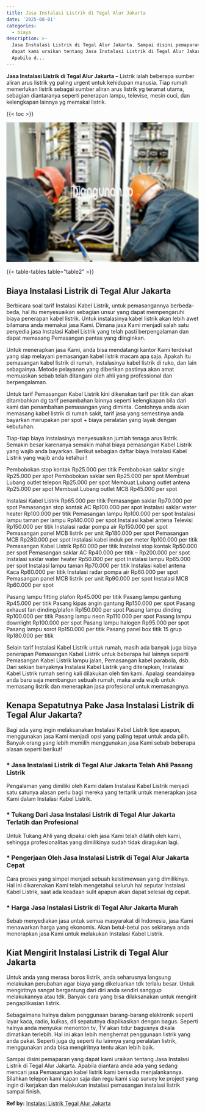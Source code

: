 ```yaml
---
title: Jasa Instalasi Listrik di Tegal Alur Jakarta
date: '2025-08-01'
categories:
  - biaya
description: >-
  Jasa Instalasi Listrik di Tegal Alur Jakarta. Sampai disini pemaparan yang
  dapat kami uraikan tentang Jasa Instalasi Listrik di Tegal Alur Jakarta.
  Apabila d...
---
```


**Jasa Instalasi Listrik di Tegal Alur Jakarta** – Listrik ialah beberapa sumber aliran arus listrik yg paling urgent untuk kehidupan manusia. Tiap rumah memerlukan listrik sebagai sumber aliran arus listrik yg teramat utama, sebagian diantaranya seperti penerapan lampu, televise, mesin cuci, dan kelengkapan lainnya yg memakai listrik.

{{< toc >}}

![Jasa Instalasi Listrik di Tegal Alur Jakarta](/images/instalasi-listrik-murah09.png)

{{< table-tables table="table2" >}}

## Biaya Instalasi Listrik di Tegal Alur Jakarta

Berbicara soal tarif Instalasi Kabel Listrik, untuk pemasangannya berbeda-beda, hal itu menyesuaikan sebagian unsur yang dapat mempengaruhi biaya penerapan kabel listrik. Untuk instalasinya kabel listrik akan lebih awet bilamana anda memakai jasa Kami. Dimana jasa Kami menjadi salah satu penyedia jasa Instalasi Kabel Listrik yang telah pasti berpengalaman dan dapat memasang Pemasangan pantas yang diinginkan.

Untuk menerapkan jasa Kami, anda bisa mendatangi kantor Kami terdekat yang siap melayani pemasangan kabel listrik macam apa saja. Apakah itu pemasangan kabel listrik di rumah, instalasinya kabel listrik di ruko, dan lain sebagainya. Metode pelayanan yang diberikan pastinya akan amat memuaskan sebab telah ditangani oleh ahli yang professional dan berpengalaman.

Untuk tarif Pemasangan Kabel Listrik kini dikenakan tarif per titik dan akan ditambahkan dg tarif penambahan lainnya seperti kelengkapan bila dari kami dan penambahan pemasangan yang diminta. Contohnya anda akan memasang kabel listrik di rumah sakit, tarif jasa yang semestinya anda bayarkan merupakan per spot + biaya peralatan yang layak dengan kebutuhan.

Tiap-tiap biaya instalasinya menyesuaikan jumlah tenaga arus listrik. Semakin besar karenanya semakin mahal biaya pemasangan Kabel Listrik yang wajib anda bayarkan. Berikut sebagian daftar biaya Instalasi Kabel Listrik yang wajib anda ketahui !

Pembobokan stop kontak Rp25.000 per titik Pembobokan saklar single Rp25.000 per spot Pembobokan saklar seri Rp25.000 per spot Membuat Lubang outlet telepon Rp25.000 per spot Membuat Lubang outlet antena Rp25.000 per spot Membuat Lubang outlet MCB Rp45.000 per spot

Instalasi Kabel Listrik Rp65.000 per titik Pemasangan saklar Rp70.000 per spot Pemasangan stop kontak AC Rp100.000 per spot Instalasi saklar water heater Rp100.000 per titik Pemasangan lampu Rp100.000 per spot Instalasi lampu taman per lampu Rp140.000 per spot Instalasi kabel antena Televisi Rp150.000 per titik Instalasi radar pompa air Rp150.000 per spot Pemasangan panel MCB listrik per unit Rp180.000 per spot Pemasangan MCB Rp280.000 per spot Instalasi kabel induk per meter Rp100.000 per titik Pemasangan Kabel Listrik Rp60.000 per titik Instalasi stop kontak Rp50.000 per spot Pemasangan saklar AC Rp40.000 per titik – Rp200.000 per spot Instalasi saklar water heater Rp50.000 per spot Instalasi lampu Rp65.000 per spot Instalasi lampu taman Rp70.000 per titik Instalasi kabel antena Kaca Rp60.000 per titik Instalasi radar pompa air Rp60.000 per spot Pemasangan panel MCB listrik per unit Rp90.000 per spot Instalasi MCB Rp60.000 per spot

Pasang lampu fitting plafon Rp45.000 per titik Pasang lampu gantung Rp45.000 per titik Pasang kipas angin gantung Rp150.000 per spot Pasang exhaust fan dinding/plafon Rp150.000 per spot Pasang lampu dinding Rp100.000 per titik Pasang lampu neon Rp110.000 per spot Pasang lampu downlight Rp100.000 per spot Pasang lampu halogen Rp95.000 per spot Pasang lampu sorot Rp150.000 per titik Pasang panel box titik 15 grup Rp180.000 per titik

Selain tarif Instalasi Kabel Listrik untuk rumah, masih ada banyak juga biaya penerapan Pemasangan Kabel Listrik untuk beberapa hal lainnya seperti Pemasangan Kabel Listrik lampu jalan, Pemasangan kabel parabola, dsb. Dari sekian banyaknya Instalasi Kabel Listrik yang diterapkan, Instalasi Kabel Listrik rumah sering kali dilakukan oleh tim kami. Apalagi seandainya anda baru saja membangun sebuah rumah, maka anda wajib untuk memasang listrik dan menerapkan jasa profesional untuk memasangnya.

## Kenapa Sepatutnya Pake Jasa Instalasi Listrik di Tegal Alur Jakarta?

Bagi ada yang ingin melaksanakan Instalasi Kabel Listrik tipe apapun, menggunakan jasa Kami menjadi opsi yang paling tepat untuk anda pilih. Banyak orang yang lebih memilih menggunakan jasa Kami sebab beberapa alasan seperti berikut!

### \* Jasa Instalasi Listrik di Tegal Alur Jakarta Telah Ahli Pasang Listrik

Pengalaman yang dimiliki oleh Kami dalam Instalasi Kabel Listrik menjadi satu satunya alasan perlu bagi mereka yang tertarik untuk menerapkan jasa Kami dalam Instalasi Kabel Listrik.

### \* Tukang Dari Jasa Instalasi Listrik di Tegal Alur Jakarta Terlatih dan Profesional

Untuk Tukang Ahli yang dipakai oleh jasa Kami telah dilatih oleh kami, sehingga profesionalitas yang dimilikinya sudah tidak diragukan lagi.

### \* Pengerjaan Oleh Jasa Instalasi Listrik di Tegal Alur Jakarta Cepat

Cara proses yang simpel menjadi sebuah keistimewaan yang dimilikinya. Hal ini dikarenakan Kami telah mengetahui seluruh hal seputar Instalasi Kabel Listrik, saat ada keadaan sulit apapun akan dapat selesai dg cepat.

### \* Harga Jasa Instalasi Listrik di Tegal Alur Jakarta Murah

Sebab menyediakan jasa untuk semua masyarakat di Indonesia, jasa Kami menawarkan harga yang ekonomis. Akan betul-betul pas sekiranya anda menerapkan jasa Kami untuk melakukan Instalasi Kabel Listrik.

## Kiat Mengirit Instalasi Listrik di Tegal Alur Jakarta


Untuk anda yang merasa boros listrik, anda seharusnya langsung melakukan perubahan agar biaya yang dikeluarkan tdk terlalu besar. Untuk mengiritnya sangat bergantung dari diri anda sendiri sanggup melakukannya atau tdk. Banyak cara yang bisa dilaksanakan untuk mengirit pengaplikasian listrik.

Sebagaimana halnya dalam penggunaan barang-barang elektronik seperti layar kaca, radio, kulkas, dll sepatutnya diaplikasikan dengan bagus. Seperti halnya anda menyukai menonton tv, TV akan tidur bagusnya dikala dimatikan terlebih. Hal ini akan lebih menghemat penggunaan listrik yang anda pakai. Seperti juga dg seperti itu lainnya yang peralatan listrik, menggunakan anda bisa mengiritnya tentu akan lebih baik.

Sampai disini pemaparan yang dapat kami uraikan tentang Jasa Instalasi Listrik di Tegal Alur Jakarta. Apabila diantara anda ada yang sedang mencari jasa Pemasangan kabel listrik kami bersedia menjalankannya. Silahkan telepon kami kapan saja dan regu kami siap survey ke project yang ingin di kerjakan dan melakukan instalasi pemasangan instalasi listrik sampai finish.

**Ref by:** [Instalasi Listrik Tegal Alur Jakarta](https://id.wikipedia.org/wiki/Instalasi)
